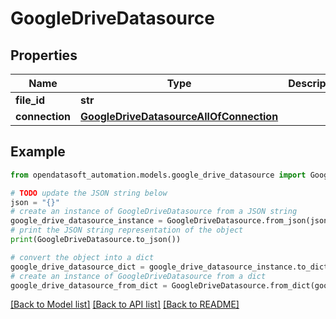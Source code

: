 # GoogleDriveDatasource


## Properties

Name | Type | Description | Notes
------------ | ------------- | ------------- | -------------
**file_id** | **str** |  | 
**connection** | [**GoogleDriveDatasourceAllOfConnection**](GoogleDriveDatasourceAllOfConnection.md) |  | 

## Example

```python
from opendatasoft_automation.models.google_drive_datasource import GoogleDriveDatasource

# TODO update the JSON string below
json = "{}"
# create an instance of GoogleDriveDatasource from a JSON string
google_drive_datasource_instance = GoogleDriveDatasource.from_json(json)
# print the JSON string representation of the object
print(GoogleDriveDatasource.to_json())

# convert the object into a dict
google_drive_datasource_dict = google_drive_datasource_instance.to_dict()
# create an instance of GoogleDriveDatasource from a dict
google_drive_datasource_from_dict = GoogleDriveDatasource.from_dict(google_drive_datasource_dict)
```
[[Back to Model list]](../README.md#documentation-for-models) [[Back to API list]](../README.md#documentation-for-api-endpoints) [[Back to README]](../README.md)


